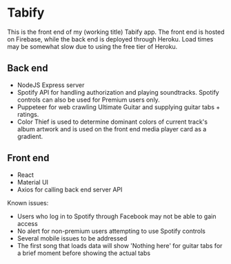 # Tabify

This is the front end of my (working title) Tabify app. The front end is hosted on Firebase, while the back end is deployed through Heroku. Load times may be somewhat slow due to using the free tier of Heroku.

## Back end
* NodeJS Express server
* Spotify API for handling authorization and playing soundtracks. Spotify controls can also be used for Premium users only.
* Puppeteer for web crawling Ultimate Guitar and supplying guitar tabs + ratings.
* Color Thief is used to determine dominant colors of current track's album artwork and is used on the front end media player card as a gradient.

## Front end
* React
* Material UI
* Axios for calling back end server API

Known issues:
* Users who log in to Spotify through Facebook may not be able to gain access
* No alert for non-premium users attempting to use Spotify controls
* Several mobile issues to be addressed
* The first song that loads data will show 'Nothing here' for guitar tabs for a brief moment before showing the actual tabs
